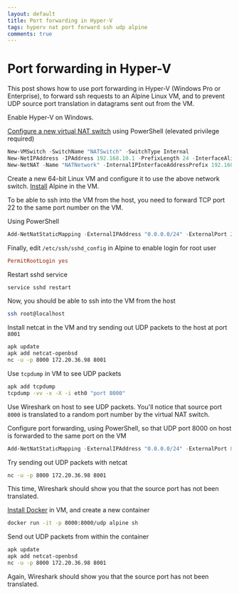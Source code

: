 ```yaml
---
layout: default
title: Port forwarding in Hyper-V
tags: hyperv nat port forward ssh udp alpine
comments: true
---
```

# Port forwarding in Hyper-V

This post shows how to use port forwarding in Hyper-V (Windows Pro or Enterprise), to forward ssh requests to an Alpine Linux VM, and to prevent UDP source port translation in datagrams sent out from the VM.

Enable Hyper-V on Windows.

[Configure a new virtual NAT switch](https://www.petri.com/create-nat-rules-hyper-v-nat-virtual-switch) using PowerShell (elevated privilege required)

```powershell
New-VMSwitch -SwitchName "NATSwitch" -SwitchType Internal
New-NetIPAddress -IPAddress 192.168.10.1 -PrefixLength 24 -InterfaceAlias "vEthernet (NATSwitch)"
New-NetNAT -Name "NATNetwork" -InternalIPInterfaceAddressPrefix 192.168.10.0/24
```

Create a new 64-bit Linux VM and configure it to use the above network switch. [Install](https://www.alpinelinux.org/downloads/) Alpine in the VM.

To be able to ssh into the VM from the host, you need to forward TCP port 22 to the same port number on the VM.

Using PowerShell

```powershell
Add-NetNatStaticMapping -ExternalIPAddress "0.0.0.0/24" -ExternalPort 22 -Protocol TCP -InternalIPAddress "192.168.10.2" -InternalPort 22 -NatName NATNetwork
```

Finally, edit `/etc/ssh/sshd_config` in Alpine to enable login for root user

```conf
PermitRootLogin yes
```

Restart sshd service

```bash
service sshd restart
```

Now, you should be able to ssh into the VM from the host

```bash
ssh root@localhost
```

Install netcat in the VM and try sending out UDP packets to the host at port `8001`

```bash
apk update
apk add netcat-openbsd
nc -u -p 8000 172.20.36.98 8001
```

Use `tcpdump` in VM to see UDP packets

```bash
apk add tcpdump
tcpdump -vv -x -X -i eth0 "port 8000"
```

Use Wireshark on host to see UDP packets. You'll notice that source port `8000` is translated to a random port number by the virtual NAT switch.

Configure port forwarding, using PowerShell, so that UDP port 8000 on host is forwarded to the same port on the VM

```powershell
Add-NetNatStaticMapping -ExternalIPAddress "0.0.0.0/24" -ExternalPort 8000 -Protocol UDP -InternalIPAddress "192.168.10.2" -InternalPort 8000 -NatName NATNetwork
```

Try sending out UDP packets with netcat

```bash
nc -u -p 8000 172.20.36.98 8001
```

This time, Wireshark should show you that the source port has not been translated.

[Install Docker](https://wiki.alpinelinux.org/wiki/Docker) in VM, and create a new container

```bash
docker run -it -p 8000:8000/udp alpine sh
```

Send out UDP packets from within the container

```bash
apk update
apk add netcat-openbsd
nc -u -p 8000 172.20.36.98 8001
```

Again, Wireshark should show you that the source port has not been translated.

